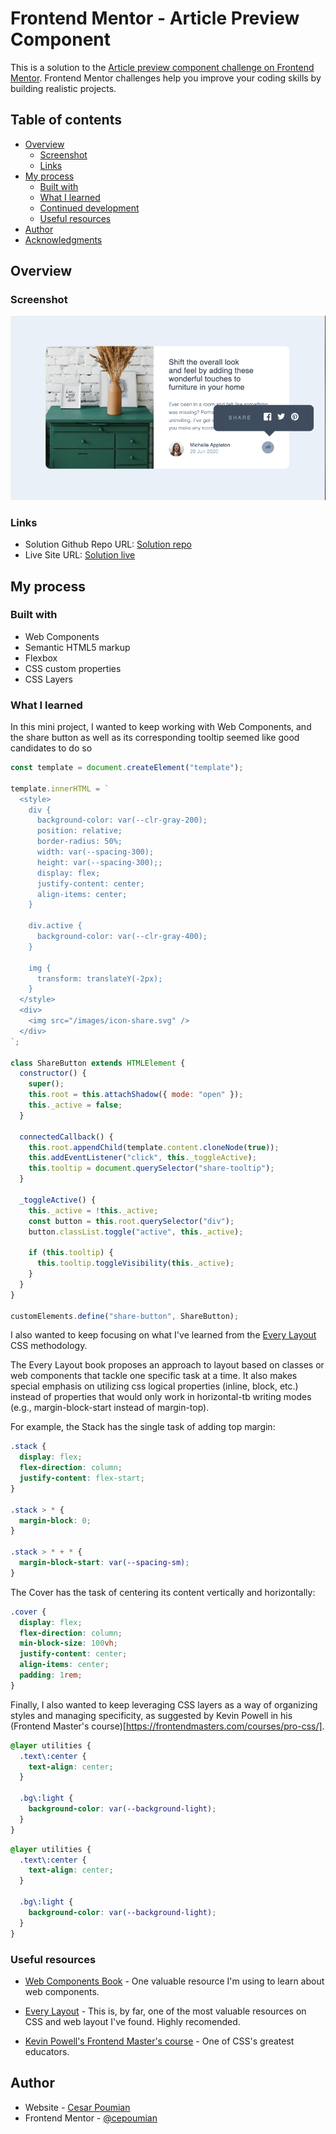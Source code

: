 # Frontend Mentor - Article Preview Component

This is a solution to the [Article preview component challenge on Frontend Mentor](https://www.frontendmentor.io/challenges/article-preview-component-dYBN_pYFT). Frontend Mentor challenges help you improve your coding skills by building realistic projects.

## Table of contents

- [Overview](#overview)
  - [Screenshot](#screenshot)
  - [Links](#links)
- [My process](#my-process)
  - [Built with](#built-with)
  - [What I learned](#what-i-learned)
  - [Continued development](#continued-development)
  - [Useful resources](#useful-resources)
- [Author](#author)
- [Acknowledgments](#acknowledgments)

## Overview

### Screenshot

![Screenshot of the article preview component](./assets/images/screenshot.png)

### Links

- Solution Github Repo URL: [Solution repo](https://github.com/cepoumian/article-preview-component)
- Live Site URL: [Solution live](https://cepo-article-preview.netlify.app/)

## My process

### Built with

- Web Components
- Semantic HTML5 markup
- Flexbox
- CSS custom properties
- CSS Layers

### What I learned

In this mini project, I wanted to keep working with Web Components, and the share button as well as its corresponding tooltip seemed like good candidates to do so

```js
const template = document.createElement("template");

template.innerHTML = `
  <style>
    div {
      background-color: var(--clr-gray-200);
      position: relative;
      border-radius: 50%;
      width: var(--spacing-300);
      height: var(--spacing-300);;
      display: flex;
      justify-content: center;
      align-items: center;
    }

    div.active {
      background-color: var(--clr-gray-400);
    }

    img {
      transform: translateY(-2px);
    }
  </style>
  <div>
    <img src="/images/icon-share.svg" />
  </div>
`;

class ShareButton extends HTMLElement {
  constructor() {
    super();
    this.root = this.attachShadow({ mode: "open" });
    this._active = false;
  }

  connectedCallback() {
    this.root.appendChild(template.content.cloneNode(true));
    this.addEventListener("click", this._toggleActive);
    this.tooltip = document.querySelector("share-tooltip");
  }

  _toggleActive() {
    this._active = !this._active;
    const button = this.root.querySelector("div");
    button.classList.toggle("active", this._active);

    if (this.tooltip) {
      this.tooltip.toggleVisibility(this._active);
    }
  }
}

customElements.define("share-button", ShareButton);
```

I also wanted to keep focusing on what I've learned from the [Every Layout](https://every-layout.dev/) CSS methodology.

The Every Layout book proposes an approach to layout based on classes or web components that tackle one specific task at a time. It also makes special emphasis on utilizing css logical properties (inline, block, etc.) instead of properties that would only work in horizontal-tb writing modes (e.g., margin-block-start instead of margin-top).

For example, the Stack has the single task of adding top margin:

```css
.stack {
  display: flex;
  flex-direction: column;
  justify-content: flex-start;
}

.stack > * {
  margin-block: 0;
}

.stack > * + * {
  margin-block-start: var(--spacing-sm);
}
```

The Cover has the task of centering its content vertically and horizontally:

```css
.cover {
  display: flex;
  flex-direction: column;
  min-block-size: 100vh;
  justify-content: center;
  align-items: center;
  padding: 1rem;
}
```

Finally, I also wanted to keep leveraging CSS layers as a way of organizing styles and managing specificity, as suggested by Kevin Powell in his (Frontend Master's course)[https://frontendmasters.com/courses/pro-css/].

```css
@layer utilities {
  .text\:center {
    text-align: center;
  }

  .bg\:light {
    background-color: var(--background-light);
  }
}
```

```css
@layer utilities {
  .text\:center {
    text-align: center;
  }

  .bg\:light {
    background-color: var(--background-light);
  }
}
```

### Useful resources

- [Web Components Book](https://coryrylan.gumroad.com/l/web-component-essentials?layout=profile) - One valuable resource I'm using to learn about web components.

- [Every Layout](https://www.example.com) - This is, by far, one of the most valuable resources on CSS and web layout I've found. Highly recomended.

- [Kevin Powell's Frontend Master's course](https://frontendmasters.com/courses/pro-css/) - One of CSS's greatest educators.

## Author

- Website - [Cesar Poumian](https://github.com/cepoumian)
- Frontend Mentor - [@cepoumian](https://www.frontendmentor.io/profile/cepoumian)
